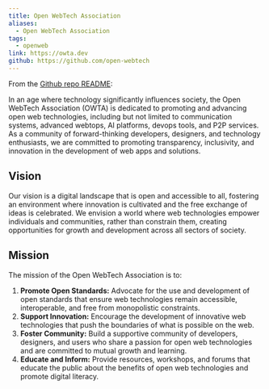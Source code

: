 ```yaml
---
title: Open WebTech Association
aliases:
  - Open WebTech Association
tags:
  - openweb
link: https://owta.dev
github: https://github.com/open-webtech
---
```

From the [Github repo README](https://github.com/open-webtech):

In an age where technology significantly influences society, the Open WebTech Association (OWTA) is dedicated to promoting and advancing open web technologies, including but not limited to communication systems, advanced webtops, AI platforms, devops tools, and P2P services. As a community of forward-thinking developers, designers, and technology enthusiasts, we are committed to promoting transparency, inclusivity, and innovation in the development of web apps and solutions.

## Vision

Our vision is a digital landscape that is open and accessible to all, fostering an environment where innovation is cultivated and the free exchange of ideas is celebrated. We envision a world where web technologies empower individuals and communities, rather than constrain them, creating opportunities for growth and development across all sectors of society.

## Mission

The mission of the Open WebTech Association is to:

1. **Promote Open Standards:** Advocate for the use and development of open standards that ensure web technologies remain accessible, interoperable, and free from monopolistic constraints.
2. **Support Innovation:** Encourage the development of innovative web technologies that push the boundaries of what is possible on the web.
3. **Foster Community:** Build a supportive community of developers, designers, and users who share a passion for open web technologies and are committed to mutual growth and learning.
4. **Educate and Inform:** Provide resources, workshops, and forums that educate the public about the benefits of open web technologies and promote digital literacy.